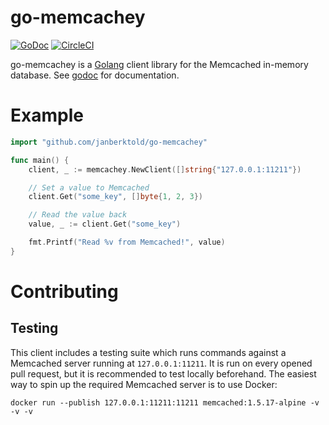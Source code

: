 # go-memcachey
[![GoDoc](https://godoc.org/github.com/janberktold/go-memcachey?status.svg)](https://godoc.org/github.com/janberktold/go-memcachey)
[![CircleCI](https://circleci.com/gh/JanBerktold/go-memcachey.svg?style=svg)](https://circleci.com/gh/JanBerktold/go-memcachey)

go-memcachey is a [Golang](https://golang.org/) client library for the Memcached in-memory database. See [godoc](https://godoc.org/github.com/janberktold/go-memcachey) for documentation.

# Example

```go
import "github.com/janberktold/go-memcachey"

func main() {
    client, _ := memcachey.NewClient([]string{"127.0.0.1:11211"})

    // Set a value to Memcached
    client.Get("some_key", []byte{1, 2, 3})

    // Read the value back
    value, _ := client.Get("some_key")

    fmt.Printf("Read %v from Memcached!", value)
}
```

# Contributing
## Testing
This client includes a testing suite which runs commands against a Memcached server running at `127.0.0.1:11211`. It is run on every opened pull request, but it is recommended to test locally beforehand. The easiest way to spin up the required Memcached server is to use Docker:
```
docker run --publish 127.0.0.1:11211:11211 memcached:1.5.17-alpine -v -v -v
```

